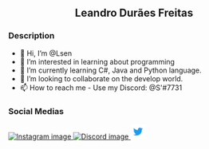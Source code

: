 ## <p align = center> Leandro Durães Freitas </p>

### Description
- 👋 Hi, I’m @Lsen
- 👀 I’m interested in learning about programming
- 🌱 I’m currently learning C#, Java and Python language.
- 💞️ I’m looking to collaborate on the develop world.
- 📫 How to reach me - Use my Discord: @S'#7731

### Social Medias
<div>
      <!--<span> Titulo da primeira imagem </span>-->
      <a href="https://www.instagram.com/le.saturn/" target = "_blank"> 
            <img width="30" height="30" src="https://i.imgur.com/b4OTVBh.gif" alt="Instagram image"> </a>
      <a href="https://discord.com/users/326884507376418848" target = "_blank"> 
            <img width="30" height="30" src="https://i.imgur.com/j7e6uK2.gif" alt="Discord image"> </a>
      <a href="https://none" target = "_blank"> 
            <img width="30" height="30" src="CLIPLY_372109260_TWITTER_LOGO_1080.gif" alt="Twitter image"> </a>
</div>
